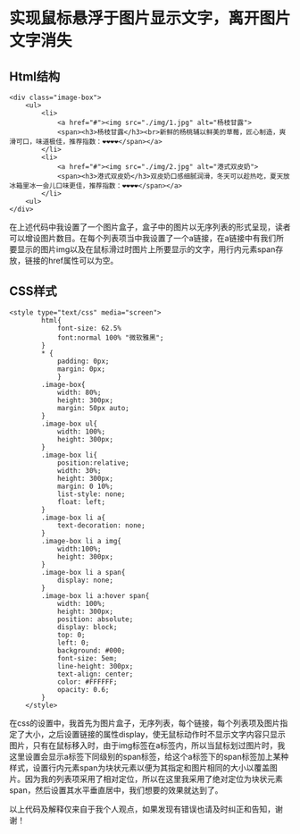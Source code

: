 # 实现鼠标悬浮于图片显示文字，离开图片文字消失
## Html结构
```
<div class="image-box">
	<ul>
		<li>
			<a href="#"><img src="./img/1.jpg" alt="杨枝甘露">
			<span><h3>杨枝甘露</h3><br>新鲜的杨桃辅以鲜美的草莓，匠心制造，爽滑可口，味道极佳，推荐指数：❤❤❤❤</span></a>
		</li>
		<li>
			<a href="#"><img src="./img/2.jpg" alt="港式双皮奶">
			<span><h3>港式双皮奶</h3>双皮奶口感细腻润滑，冬天可以趁热吃，夏天放冰箱里冰一会儿口味更佳，推荐指数：❤❤❤❤</span></a>
		</li>
	<ul>
</div>
```
在上述代码中我设置了一个图片盒子，盒子中的图片以无序列表的形式呈现，读者可以增设图片数目。在每个列表项当中我设置了一个a链接，在a链接中有我们所要显示的图片img以及在鼠标滑过时图片上所要显示的文字，用行内元素span存放，链接的href属性可以为空。
## CSS样式
```
<style type="text/css" media="screen">
		html{
			font-size: 62.5%
			font:normal 100% "微软雅黑";
		}
		* {
			padding: 0px;
			margin: 0px;
			}
		.image-box{
			width: 80%;
			height: 300px;
			margin: 50px auto;
		}
		.image-box ul{
			width: 100%; 
			height: 300px;
		}
		.image-box li{
			position:relative;
			width: 30%;
			height: 300px;
			margin: 0 10%;
			list-style: none;
			float: left;
		}	
		.image-box li a{
			text-decoration: none;
		}
		.image-box li a img{
			width:100%;
			height: 300px;
		}
		.image-box li a span{
			display: none;
		}
		.image-box li a:hover span{
			width: 100%;
			height: 300px;
			position: absolute;
			display: block;
			top: 0;
			left: 0;
			background: #000;
			font-size: 5em;
			line-height: 300px;
			text-align: center;
			color: #FFFFFF;
			opacity: 0.6;
		}
	</style>
```
在css的设置中，我首先为图片盒子，无序列表，每个链接，每个列表项及图片指定了大小，之后设置链接的属性display，使无鼠标动作时不显示文字内容只显示图片，只有在鼠标移入时，由于img标签在a标签内，所以当鼠标划过图片时，我这里设置会显示a标签下同级别的span标签，给这个a标签下的span标签加上某种样式，设置行内元素span为块状元素以便为其指定和图片相同的大小以覆盖图片。因为我的列表项采用了相对定位，所以在这里我采用了绝对定位为块状元素span，然后设置其水平垂直居中，我们想要的效果就达到了。

以上代码及解释仅来自于我个人观点，如果发现有错误也请及时纠正和告知，谢谢！